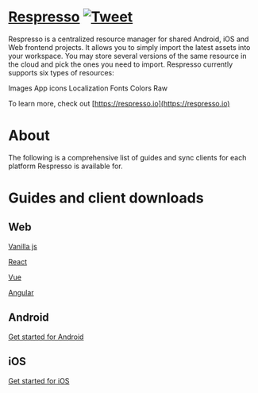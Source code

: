 # [Respresso](https://respresso.io)  [![Tweet](https://img.shields.io/twitter/url/http/shields.io.svg?style=social)](https://twitter.com/intent/tweet?text=Save%20development%20time%21%20Respresso%20automatically%20transforms%20and%20delivers%20your%20digital%20assets%20into%20your%20projects&url=https://respresso.io&via=respresso_io&hashtags=developer,tool,localization,image,resources,digital-assets,convert,automation) 

Respresso is a centralized resource manager for shared Android, iOS and Web frontend projects. It allows you to simply import the latest assets into your workspace. You may store several versions of the same resource in the cloud and pick the ones you need to import. Respresso currently supports six types of resources:

Images
App icons
Localization
Fonts
Colors
Raw

To learn more, check out [https://respresso.io](https://respresso.io)

# About
The following is a comprehensive list of guides and sync clients for each platform Respresso is available for.

# Guides and client downloads

## Web
[Vanilla js](https://github.com/pontehu/respresso-vanilla)

[React](https://github.com/pontehu/respresso-react)

[Vue](https://github.com/pontehu/respresso-vue)

[Angular](https://github.com/pontehu/respresso-angular)

## Android
[Get started for Android](https://github.com/pontehu/respresso-client-android)

## iOS
[Get started for iOS](https://github.com/pontehu/respresso-client-ios)
